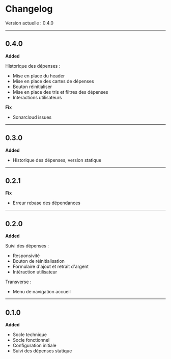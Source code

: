 # Changelog

Version actuelle : 0.4.0

---

## 0.4.0

**Added**

Historique des dépenses :

- Mise en place du header
- Mise en place des cartes de dépenses
- Bouton réinitialiser
- Mise en place des tris et filtres des dépenses
- Interactions utilisateurs

**Fix**

- Sonarcloud issues

---

## 0.3.0

**Added**

- Historique des dépenses, version statique

---

## 0.2.1

**Fix**

- Erreur rebase des dépendances

---

## 0.2.0

**Added**

Suivi des dépenses :

- Responsivité
- Bouton de réinitialisation
- Formulaire d'ajout et retrait d'argent
- Intéraction utilisateur

Transverse :

- Menu de navigation accueil

---

## 0.1.0

**Added**

- Socle technique
- Socle fonctionnel
- Configuration initiale
- Suivi des dépenses statique
